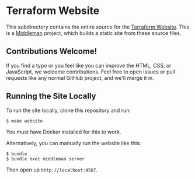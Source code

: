 # Terraform Website

This subdirectory contains the entire source for the [Terraform Website](https://www.terraform.io/).
This is a [Middleman](http://middlemanapp.com) project, which builds a static
site from these source files.

## Contributions Welcome!

If you find a typo or you feel like you can improve the HTML, CSS, or
JavaScript, we welcome contributions. Feel free to open issues or pull
requests like any normal GitHub project, and we'll merge it in.

## Running the Site Locally

To run the site locally, clone this repository and run:

```shell
$ make website
```

You must have Docker installed for this to work.

Alternatively, you can manually run the website like this:

```shell
$ bundle
$ bundle exec middleman server
```

Then open up `http://localhost:4567`.
